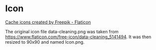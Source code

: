 ﻿# Icon

[Cache icons created by Freepik - Flaticon](https://www.flaticon.com/free-icons/cache "cache icons")

The original icon file data-cleaning.png was taken from https://www.flaticon.com/free-icon/data-cleaning_5141494.
It was then resized to 90x90 and named Icon.png.
